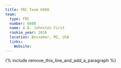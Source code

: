 ```yaml
---
title: FRC Team 6080
team:
  type: FRC
  number: 6080
  name: A.D. Johnston First
  rookie_year: 2016
  location: Bessemer, MI, USA
  links:
    Website:
---
```


{% include remove_this_line_and_add_a_paragraph %}